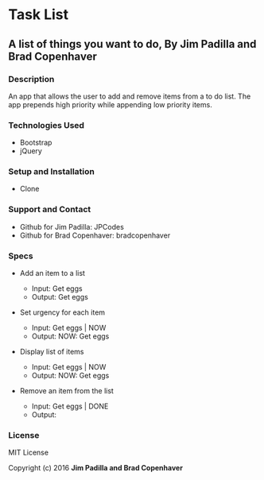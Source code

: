 # Task List

## A list of things you want to do, By Jim Padilla and Brad Copenhaver

### Description

An app that allows the user to add and remove items from a to do list. The app prepends high priority while appending low priority items.

### Technologies Used

* Bootstrap
* jQuery

### Setup and Installation

* Clone

### Support and Contact

* Github for Jim Padilla: JPCodes
* Github for Brad Copenhaver: bradcopenhaver

### Specs

* Add an item to a list
  * Input: Get eggs
  * Output: Get eggs

* Set urgency for each item
  * Input: Get eggs | NOW
  * Output: NOW: Get eggs

* Display list of items
  * Input: Get eggs | NOW
  * Output: NOW: Get eggs

* Remove an item from the list
  * Input: Get eggs | DONE
  * Output:

### License

MIT License

Copyright (c) 2016 **Jim Padilla and Brad Copenhaver**
